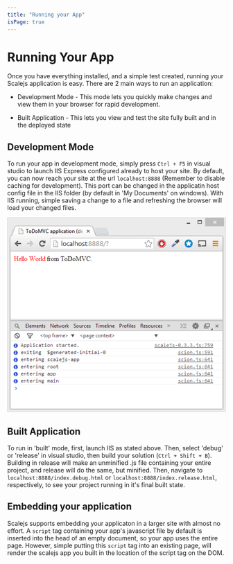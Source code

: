 ```yaml
---
title: "Running your App"
isPage: true
---
```



# Running Your App

Once you have everything installed, and a simple test created, running your Scalejs application is easy. There are 2 main ways to run an application:

* Development Mode - This mode lets you quickly make changes and view them in your browser for rapid development.

* Built Application - This lets you view and test the site fully built and in the deployed state

## Development Mode

To run your app in development mode, simply press ```Ctrl + F5``` in visual studio to launch IIS Express configured already to host your site. By default, you can now reach your site at the url ```localhost:8888``` (Remember to disable caching for development). This port can be changed in the applicatin host config file in the IIS folder (by default in 'My Documents' on windows). With IIS running, simple saving a change to a file and refreshing the browser will load your changed files.

![See your Application in your browser](./helloworld.png)

## Built Application

To run in 'built' mode, first, launch IIS as stated above. Then, select 'debug' or 'release' in visual studio, then build your solution (```Ctrl + Shift + B```). Building in release will make an unminified .js file containing your entire project, and release will do the same, but minified. Then, navigate to ```localhost:8888/index.debug.html``` or ```localhost:8888/index.release.html```, respectively, to see your project running in it's final built state.

## Embedding your application

Scalejs supports embedding your applicaton in a larger site with almost no effort. A ```script``` tag containing your app's javascript file by default is inserted into the head of an empty document, so your app uses the entire page. However, simple putting this ```script``` tag into an existing page, will render the scalejs app you built in the location of the script tag on the DOM.